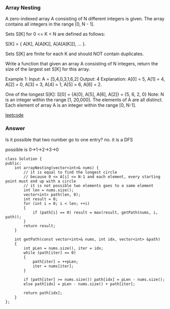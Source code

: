### Array Nesting
A zero-indexed array A consisting of N different integers is given. The array contains all integers in the range [0, N - 1].

Sets S[K] for 0 <= K < N are defined as follows:

S[K] = { A[K], A[A[K]], A[A[A[K]]], ... }.

Sets S[K] are finite for each K and should NOT contain duplicates.

Write a function that given an array A consisting of N integers, return the size of the largest set S[K] for this array.

Example 1:
Input: A = [5,4,0,3,1,6,2]
Output: 4
Explanation: 
A[0] = 5, A[1] = 4, A[2] = 0, A[3] = 3, A[4] = 1, A[5] = 6, A[6] = 2.

One of the longest S[K]:
S[0] = {A[0], A[5], A[6], A[2]} = {5, 6, 2, 0}
Note:
N is an integer within the range [1, 20,000].
The elements of A are all distinct.
Each element of array A is an integer within the range [0, N-1].

[leetcode](https://leetcode.com/problems/array-nesting/description/)

### Answer
Is it possible that two number go to one entry? no. it is a DFS 

possible is 0->1->2->3->0

	class Solution {
	public:
	    int arrayNesting(vector<int>& nums) {
	        // it is equal to find the longest circle
	        // because 0 <= A[i] <= N-1 and each element, every starting point must end up with a circle
	        // it is not possible two elements goes to a same element
	        int len = nums.size();
	        vector<int> path(len, 0);
	        int result = 0;
	        for (int i = 0; i < len; ++i)
	        {
	            if (path[i] == 0) result = max(result, getPath(nums, i, path));
	        }
	        return result;
	    }
	    
	    int getPath(const vector<int>& nums, int idx, vector<int> &path)
	    {
	        int pLen = nums.size(), iter = idx;
	        while (path[iter] == 0)
	        {
	            path[iter] = ++pLen;
	            iter = nums[iter];
	        }
	        
	        if (path[iter] >= nums.size()) path[idx] = pLen - nums.size();
	        else path[idx] = pLen - nums.size() + path[iter];
	        
	        return path[idx];
	    }
	};